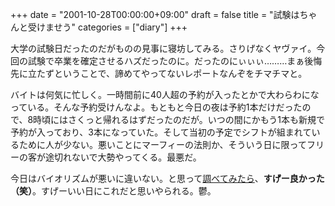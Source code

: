 +++
date = "2001-10-28T00:00:00+09:00"
draft = false
title = "試験はちゃんと受けませう"
categories = ["diary"]
+++

大学の試験日だったのだがものの見事に寝坊してみる。さりげなくヤヴァイ。今回の試験で卒業を確定させるハズだったのに。だったのにぃぃぃ………まぁ後悔先に立たずということで、諦めてやってないレポートなんぞをチマチマと。

バイトは何気に忙しく。一時間前に40人超の予約が入ったとかで大わらわになっている。そんな予約受けんなよ。もともと今日の夜は予約1本だけだったので、8時頃にはさくっと帰れるはずだったのだが。いつの間にかもう1本も新規で予約が入っており、3本になっていた。そして当初の予定でシフトが組まれているために人が少ない。悪いことにマーフィーの法則か、そういう日に限ってフリーの客が途切れないで大勢やってくる。最悪だ。

今日はバイオリズムが悪いに違いない。と思って<a href="http://home.att.ne.jp/red/bora/vaiolizum.html">調べてみたら</a>、<strong>すげー良かった（笑）</strong>。すげーいい日にこれだと思いやられる。鬱。
